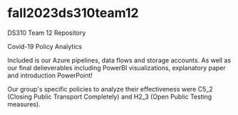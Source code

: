 # fall2023ds310team12
DS310 Team 12 Repository

Covid-19 Policy Analytics 

Included is our Azure pipelines, data flows and storage accounts. As well as our final delieverables including PowerBI visualizations, explanatory paper and introduction PowerPoint!

Our group's specific policies to analyze their effectiveness were C5_2 (Closing Public Transport Completely) and H2_3 (Open Public Testing measures). 
